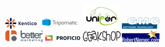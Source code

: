 [![Kentico](/static/img/logos/kentico.png "Kentico")](http://www.kentico.com/)
[![Tripomatic](/static/img/logos/tripomatic.png "Tripomatic")](http://www.tripomatic.com/)
[![Unifer](/static/img/logos/unifer.jpg "Unifer")](http://www.unifer.cz/)
[![GMC](/static/img/logos/gmc.png "GMC")](http://www.gmchk.cz/)
[![Internetová agentura](/static/img/logos/better.png "Internetová agentura")](http://www.better-marketing.cz/)
[![Proficio](/static/img/logos/proficio.png "Proficio")](http://proficio.cz/)
[![Geekshop](/static/img/logos/geekshop.png "Geekshop")](http://geekshop.cz/)
[![Geekshop](/static/img/logos/robertnemec.png "RobertNemec.com")](http://robertnemec.com/)
